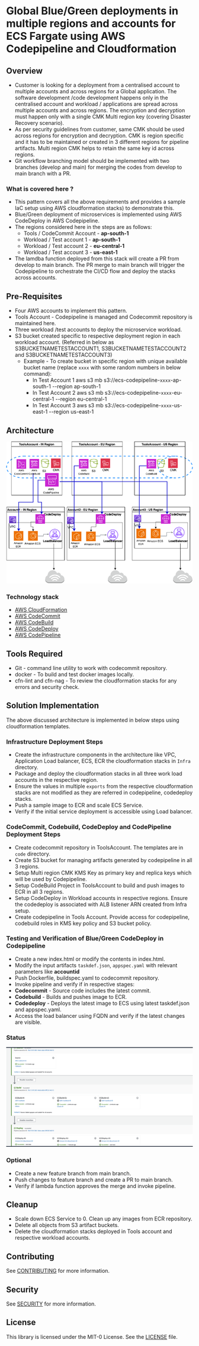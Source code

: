 # Global Blue/Green deployments in multiple regions and accounts for ECS Fargate using AWS Codepipeline and Cloudformation

## Overview

- Customer is looking for a deployment from a centralised account to multiple accounts and across regions for a Global application. The software development /code development happens only in the centralised account and workload / applications are spread across multiple accounts and across regions. The encryption and decryption must happen only with a single CMK Multi region key (covering Disaster Recovery scenario). 
- As per security guidelines from customer, same CMK should be used across regions for encryption and decryption. CMK is region specific and it has to be maintained or created in 3 different regions for pipeline artifacts. Multi region CMK helps to retain the same key id across regions. 
- Git workflow branching model should be implemented with two branches (develop and main) for merging the codes from develop to main branch with a PR. 

### What is covered here ?
- This pattern covers all the above requirements and provides a sample IaC setup using AWS cloudformation stacks) to demonstrate this. 
- Blue/Green deployment of microservices is implemented using AWS CodeDeploy in AWS Codepipeline.
- The regions considered here in the steps are as follows:
   - Tools / CodeCommit Account - **ap-south-1**
   - Workload / Test account 1 - **ap-south-1**
   - Workload / Test account 2 - **eu-central-1**
   - Workload / Test account 3 - **us-east-1**
- The lamdba function deployed from this stack will create a PR from develop to main branch. The PR merge to main branch will trigger the Codepipeline to orchestrate the CI/CD flow and deploy the stacks across accounts.

## Pre-Requisites
- Four AWS accounts to implement this pattern.
- Tools Account - Codepipeline is managed and Codecommit repository is maintained here.
- Three workload /test accounts to deploy the microservice workload.
- S3 bucket created specific to respective deployment region in each workload account. (Referred in below as S3BUCKETNAMETESTACCOUNT1, S3BUCKETNAMETESTACCOUNT2 and S3BUCKETNAMETESTACCOUNT3)
  - Example - To create bucket in specific region with unique available bucket name (replace `xxxx` with some random numbers in below command):
    - In Test Account 1
       aws s3 mb s3://ecs-codepipeline-`xxxx`-ap-south-1 --region ap-south-1
    - In Test Account 2
        aws s3 mb s3://ecs-codepipeline-`xxxx`-eu-central-1 --region eu-central-1
    -  In Test Account 3
       aws s3 mb s3://ecs-codepipeline-`xxxx`-us-east-1 --region us-east-1

## Architecture
![Architecture](Images/architecture.png)

### Technology stack  

- [AWS CloudFormation](https://aws.amazon.com/cloudformation/)
- [AWS CodeCommit](https://aws.amazon.com/codecommit/)
- [AWS CodeBuild](https://aws.amazon.com/codebuild/)
- [AWS CodeDeploy](https://aws.amazon.com/codedeploy/)
- [AWS CodePipeline](https://aws.amazon.com/codepipeline/)

## Tools Required
- Git - command line utility to work with codecommit repository.
- docker - To build and test docker images locally.
- cfn-lint and cfn-nag - To review the cloudformation stacks for any errors and security check.

## Solution Implementation
The above discussed architecture is implemented in below steps using cloudformation templates.

### Infrastructure Deployment Steps
- Create the infrastructure components in the architecture like VPC, Application Load balancer, ECS, ECR the cloudformation stacks in `Infra` directory.
- Package and deploy the cloudformation stacks in all three work load accounts in the respective region.
- Ensure the values in multiple `exports` from the respective cloudformation stacks are not modified as they are referred in codepipeline, codedeploy stacks.
- Push a sample image to ECR and scale ECS Service.
- Verify if the initial service deployment is accessible using Load balancer.

### CodeCommit, Codebuild, CodeDeploy and CodePipeline Deployment Steps
- Create codecommit repository in ToolsAccount. The templates are in `code` directory.
- Create S3 bucket for managing artifacts generated by codepipeline in all 3 regions.
- Setup Multi region CMK KMS Key as primary key and replica keys which will be used by Codepipeline.
- Setup CodeBuild Project in ToolsAccount to build and push images to ECR in all 3 regions.
- Setup CodeDeploy in Workload accounts in respective regions. Ensure the codedeploy is associated with ALB listener ARN created from Infra setup.
- Create codepipeline in Tools Account. Provide access for codepipeline, codebuild roles in KMS key policy and S3 bucket policy.

### Testing and Verification of Blue/Green CodeDeploy in Codepipeline
- Create a new index.html or modify the contents in index.html. 
- Modify the input artifacts `taskdef.json`, `appspec.yaml` with relevant parameters like **accountid** 
- Push Dockerfile, buildspec.yaml to codecommit repository.
- Invoke pipeline and verify if in respective stages:
 - **Codecommit** - Source code includes the latest commit.
 - **Codebuild** - Builds and pushes image to ECR.
 - **Codedeploy** - Deploys the latest image to ECS using latest taskdef.json and appspec.yaml.
- Access the load balancer using FQDN and verify if the latest changes are visible.

### Status
![Status](Images/status.png)

### Optional
- Create a new feature branch from main branch.
- Push changes to feature branch and create a PR to main branch.
- Verify if lambda function approves the merge and invoke pipeline.

## Cleanup
- Scale down ECS Service to 0. Clean up any images from ECR repository.
- Delete all objects from S3 artifact buckets.
- Delete the cloudformation stacks deployed in Tools account and respective workload accounts.

## Contributing
See [CONTRIBUTING](CONTRIBUTING.md#security-issue-notifications) for more information.

## Security
See [SECURITY](SECURITY.md) for more information.

## License
This library is licensed under the MIT-0 License. See the [LICENSE](LICENSE) file.
